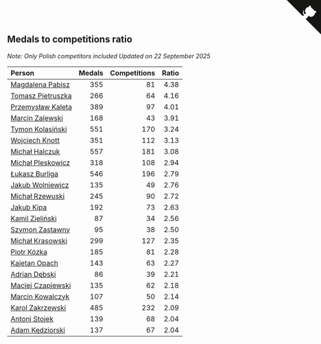 ## Medals to competitions ratio

*Note: Only Polish competitors included*
*Updated on 22 September 2025*

| Person | Medals | Competitions | Ratio |
| :--- | ---: | ---: | ---: |
| [Magdalena Pabisz](https://www.worldcubeassociation.org/persons/2017PABI01) | 355 | 81 | 4.38 |
| [Tomasz Pietruszka](https://www.worldcubeassociation.org/persons/2021PIET01) | 266 | 64 | 4.16 |
| [Przemysław Kaleta](https://www.worldcubeassociation.org/persons/2012KALE01) | 389 | 97 | 4.01 |
| [Marcin Zalewski](https://www.worldcubeassociation.org/persons/2011ZALE02) | 168 | 43 | 3.91 |
| [Tymon Kolasiński](https://www.worldcubeassociation.org/persons/2016KOLA02) | 551 | 170 | 3.24 |
| [Wojciech Knott](https://www.worldcubeassociation.org/persons/2011KNOT01) | 351 | 112 | 3.13 |
| [Michał Halczuk](https://www.worldcubeassociation.org/persons/2006HALC01) | 557 | 181 | 3.08 |
| [Michał Pleskowicz](https://www.worldcubeassociation.org/persons/2009PLES01) | 318 | 108 | 2.94 |
| [Łukasz Burliga](https://www.worldcubeassociation.org/persons/2013BURL01) | 546 | 196 | 2.79 |
| [Jakub Wolniewicz](https://www.worldcubeassociation.org/persons/2012WOLN01) | 135 | 49 | 2.76 |
| [Michał Rzewuski](https://www.worldcubeassociation.org/persons/2014RZEW01) | 245 | 90 | 2.72 |
| [Jakub Kipa](https://www.worldcubeassociation.org/persons/2010KIPA01) | 192 | 73 | 2.63 |
| [Kamil Zieliński](https://www.worldcubeassociation.org/persons/2008ZIEL01) | 87 | 34 | 2.56 |
| [Szymon Zastawny](https://www.worldcubeassociation.org/persons/2023ZAST01) | 95 | 38 | 2.50 |
| [Michał Krasowski](https://www.worldcubeassociation.org/persons/2013KRAS02) | 299 | 127 | 2.35 |
| [Piotr Kózka](https://www.worldcubeassociation.org/persons/2005KOZK01) | 185 | 81 | 2.28 |
| [Kajetan Opach](https://www.worldcubeassociation.org/persons/2018OPAC01) | 143 | 63 | 2.27 |
| [Adrian Dębski](https://www.worldcubeassociation.org/persons/2017DEBS01) | 86 | 39 | 2.21 |
| [Maciej Czapiewski](https://www.worldcubeassociation.org/persons/2014CZAP01) | 135 | 62 | 2.18 |
| [Marcin Kowalczyk](https://www.worldcubeassociation.org/persons/2011KOWA01) | 107 | 50 | 2.14 |
| [Karol Zakrzewski](https://www.worldcubeassociation.org/persons/2014ZAKR01) | 485 | 232 | 2.09 |
| [Antoni Stojek](https://www.worldcubeassociation.org/persons/2022STOJ03) | 139 | 68 | 2.04 |
| [Adam Kędziorski](https://www.worldcubeassociation.org/persons/2019KEDZ01) | 137 | 67 | 2.04 |


<a href="https://github.com/maxidragon/wca_statistics_pl" class="github-corner" aria-label="View source on Github"><svg width="80" height="80" viewBox="0 0 250 250" style="fill:#151513; color:#fff; position: absolute; top: 0; border: 0; right: 0;" aria-hidden="true"><path d="M0,0 L115,115 L130,115 L142,142 L250,250 L250,0 Z"></path><path d="M128.3,109.0 C113.8,99.7 119.0,89.6 119.0,89.6 C122.0,82.7 120.5,78.6 120.5,78.6 C119.2,72.0 123.4,76.3 123.4,76.3 C127.3,80.9 125.5,87.3 125.5,87.3 C122.9,97.6 130.6,101.9 134.4,103.2" fill="currentColor" style="transform-origin: 130px 106px;" class="octo-arm"></path><path d="M115.0,115.0 C114.9,115.1 118.7,116.5 119.8,115.4 L133.7,101.6 C136.9,99.2 139.9,98.4 142.2,98.6 C133.8,88.0 127.5,74.4 143.8,58.0 C148.5,53.4 154.0,51.2 159.7,51.0 C160.3,49.4 163.2,43.6 171.4,40.1 C171.4,40.1 176.1,42.5 178.8,56.2 C183.1,58.6 187.2,61.8 190.9,65.4 C194.5,69.0 197.7,73.2 200.1,77.6 C213.8,80.2 216.3,84.9 216.3,84.9 C212.7,93.1 206.9,96.0 205.4,96.6 C205.1,102.4 203.0,107.8 198.3,112.5 C181.9,128.9 168.3,122.5 157.7,114.1 C157.9,116.9 156.7,120.9 152.7,124.9 L141.0,136.5 C139.8,137.7 141.6,141.9 141.8,141.8 Z" fill="currentColor" class="octo-body"></path></svg></a><style>.github-corner:hover .octo-arm{animation:octocat-wave 560ms ease-in-out}@keyframes octocat-wave{0%,100%{transform:rotate(0)}20%,60%{transform:rotate(-25deg)}40%,80%{transform:rotate(10deg)}}@media (max-width:500px){.github-corner:hover .octo-arm{animation:none}.github-corner .octo-arm{animation:octocat-wave 560ms ease-in-out}}</style>
